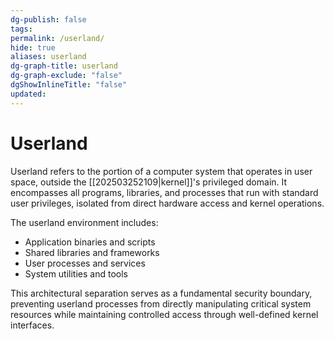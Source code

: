 ```yaml
---
dg-publish: false
tags: 
permalink: /userland/
hide: true
aliases: userland
dg-graph-title: userland
dg-graph-exclude: "false"
dgShowInlineTitle: "false"
updated:
---
```

# Userland
Userland refers to the portion of a computer system that operates in user space, outside the [[202503252109|kernel]]'s privileged domain. It encompasses all programs, libraries, and processes that run with standard user privileges, isolated from direct hardware access and kernel operations.

The userland environment includes:

- Application binaries and scripts
- Shared libraries and frameworks
- User processes and services
- System utilities and tools

This architectural separation serves as a fundamental security boundary, preventing userland processes from directly manipulating critical system resources while maintaining controlled access through well-defined kernel interfaces.